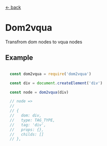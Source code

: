 [← back](https://github.com/sterjakovigor/vqua/tree/master)

# Dom2vqua

Transfrom dom nodes to vqua nodes

## Example

```javascript

  const dom2vqua = require('dom2vqua')

  const div = document.createElement('div')

  const node = dom2vqua(div)

  // node =>
  //
  // {
  //   dom: div,
  //   type: TAG_TYPE,
  //   tag: 'div',
  //   props: {},
  //   childs: []
  // },

```
